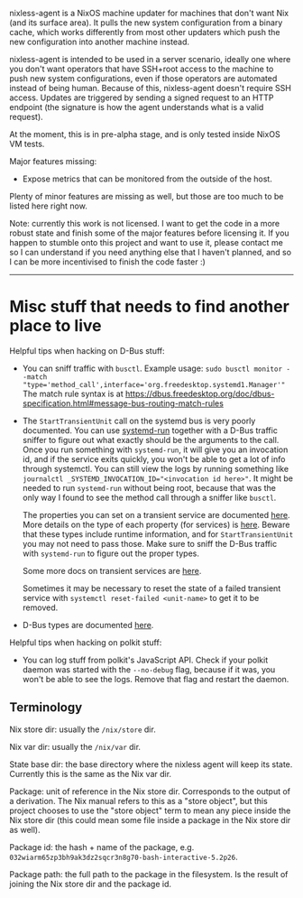 nixless-agent is a NixOS machine updater for machines that don't want Nix (and its surface area).
It pulls the new system configuration from a binary cache, which works differently from most other updaters which push the new configuration into another machine instead.

nixless-agent is intended to be used in a server scenario, ideally one where you don't want operators that have SSH+root access to the machine to push new system configurations, even if those operators are automated instead of being human.
Because of this, nixless-agent doesn't require SSH access.
Updates are triggered by sending a signed request to an HTTP endpoint (the signature is how the agent understands what is a valid request).

At the moment, this is in pre-alpha stage, and is only tested inside NixOS VM tests.

Major features missing:

- Expose metrics that can be monitored from the outside of the host.

Plenty of minor features are missing as well, but those are too much to be listed here right now.

Note: currently this work is not licensed.
I want to get the code in a more robust state and finish some of the major features before licensing it.
If you happen to stumble onto this project and want to use it, please contact me so I can understand if you need anything else that I haven't planned, and so I can be more incentivised to finish the code faster :)

---

# Misc stuff that needs to find another place to live

Helpful tips when hacking on D-Bus stuff:

- You can sniff traffic with `busctl`.
  Example usage: `sudo busctl monitor --match "type='method_call',interface='org.freedesktop.systemd1.Manager'"`
  The match rule syntax is at https://dbus.freedesktop.org/doc/dbus-specification.html#message-bus-routing-match-rules
- The `StartTransientUnit` call on the systemd bus is very poorly documented.
  You can use [systemd-run](https://www.freedesktop.org/software/systemd/man/latest/systemd-run.html) together with a D-Bus traffic sniffer to figure out what exactly should be the arguments to the call.
  Once you run something with `systemd-run`, it will give you an invocation id, and if the service exits quickly, you won't be able to get a lot of info through systemctl.
  You can still view the logs by running something like `journalctl _SYSTEMD_INVOCATION_ID="<invocation id here>"`.
  It might be needed to run `systemd-run` without being root, because that was the only way I found to see the method call through a sniffer like `busctl`.

  The properties you can set on a transient service are documented [here](https://systemd.io/TRANSIENT-SETTINGS/).
  More details on the type of each property (for services) is [here](https://www.freedesktop.org/software/systemd/man/latest/org.freedesktop.systemd1.html#Properties2).
  Beware that these types include runtime information, and for `StartTransientUnit` you may not need to pass those.
  Make sure to sniff the D-Bus traffic with `systemd-run` to figure out the proper types.

  Some more docs on transient services are [here](https://systemd.io/CONTROL_GROUP_INTERFACE/#creating-and-starting).

  Sometimes it may be necessary to reset the state of a failed transient service with `systemctl reset-failed <unit-name>` to get it to be removed.

- D-Bus types are documented [here](https://dbus.freedesktop.org/doc/dbus-specification.html#type-system).

Helpful tips when hacking on polkit stuff:

- You can log stuff from polkit's JavaScript API.
  Check if your polkit daemon was started with the `--no-debug` flag, because if it was, you won't be able to see the logs.
  Remove that flag and restart the daemon.

## Terminology

Nix store dir: usually the `/nix/store` dir.

Nix var dir: usually the `/nix/var` dir.

State base dir: the base directory where the nixless agent will keep its state. Currently this is the same as the Nix var dir.

Package: unit of reference in the Nix store dir. Corresponds to the output of a derivation. The Nix manual refers to this as a "store object", but this project chooses to use the "store object" term to mean any piece inside the Nix store dir (this could mean some file inside a package in the Nix store dir as well).

Package id: the hash + name of the package, e.g. `032wiarm65zp3bh9ak3dz2sqcr3n8g70-bash-interactive-5.2p26`.

Package path: the full path to the package in the filesystem. Is the result of joining the Nix store dir and the package id.
